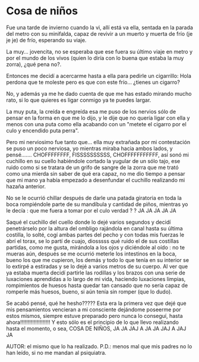 # Cosa de niños

Fue una tarde de invierno cuando la vi, allí está va ella, sentada en
la parada del metro con su minifalda, capaz de revivir a un muerto y
muerta de frío (je je je) de frío, esperando su viaje.

La muy... jovencita, no se esperaba que ese fuera su último viaje
en metro y por el mundo de los vivos (quien lo diría con lo buena que
estaba la muy zorra), ¿qué pena no?.

Entonces me decidí a acercarme hasta a ella para pedirle un cigarrillo:
Hola perdona que te moleste pero es que con este frío... ¿tienes un
cigarro?

No, y además ya me he dado cuenta de que me has estado mirando mucho
rato, si lo que quieres es ligar conmigo ya te puedes largar.

La muy puta, la creída e engreída esa me puso de los nervios sólo de
pensar en la forma en que me lo dijo, y le dije que no quería ligar con
ella y menos con una puta como ella acabando con un "metete el cigarro
por el culo y encendido puta perra".

Pero mi nerviosimo fue tanto que... ella muy extrañada por mi
contestación se puso un poco nerviosa, yo mientras miraba hacia ambos
lados, y pensé....... CHOFFFFFFFF, FISSSSSSSSSS, CHOFFFFFFFFFFF, así
sonó mi cuchillo en su cuello habiéndole cortado la yugular de un sólo
tajo, ese ruido como si se tratara de un grifo de sangre de la zorra
que me trató como una mierda sin saber de qué era capaz, no me dio
tiempo a pensar que mi mano ya había empezado a desenfundar el cuchillo
realizando mi hazaña anterior.

No se le ocurrió chillar después de darle una patada giratoria en toda
la boca rompiéndole parte de su mandíbula y cantidad de piños, mientras
yo le decía : que me fuera a tomar por el culo verdad ? ? JA JA JA JA
JA

Saqué el cuchillo del cuello donde lo dejé varios segundos y decidí
penetrárselo por la altura del ombligo rajándola en canal hasta su
última costilla, lo solté, cogí ambas partes del pecho y con todas mis
fuerzas le abrí el torax, se lo partí de cuajo, diosssss qué ruido el
de sus costillas partidas, como me gusta, mirándola a los ojos y
diciéndole al oído : no te mueras aún, después se me ocurrió meterle
los intestinos en la boca, bueno los que me cupieron, los demás y todo
lo que tenía en su interior se lo extirpé a estiradas y se lo dejé a
varios metros de su cuerpo. Al ver que ya estaba muerta decidí partirle
las rodillas y los brazos con una serie de luxaciones aprendidas a lo
largo de mi vida, haciendo luxaciones limpias, rompimientos de huesos
hasta quedar tan cansado que no sería capaz de romperle más huesos,
bueno, si aún tenía sin romper (que lo dudo).

Se acabó pensé, qué he hesho????? Esta era la primera vez que dejé que
mis pensamientos vencieran a mi consciente dejándome poseerme por estos
mismos, siempre estuve preparado pero nunca lo conseguí, hasta
ahora!!!!!!!!!!!!!!!!!!!! Y esto sólo es el principio de lo que llevo
realizando hasta el momento, o sea, COSA DE NIÑOS, JA JA JAJ A JA JA
JAJ A JAJ JA

AUTOR: el mismo que lo ha realizado.
P.D.: menos mal que mis padres no lo han leído, si no me mandan al
psiquiatra.